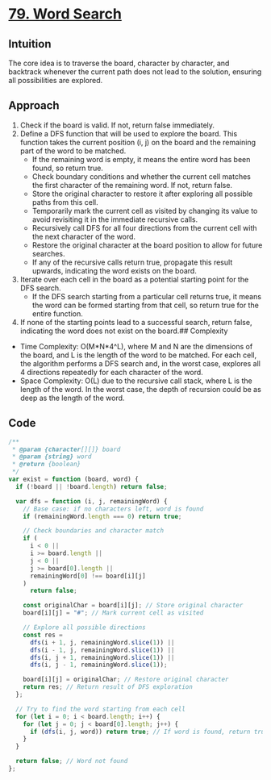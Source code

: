 # [79. Word Search](https://leetcode.com/problems/word-search/description/)

## Intuition

The core idea is to traverse the board, character by character, and backtrack whenever the current path does not lead to the solution, ensuring all possibilities are explored.

## Approach

1. Check if the board is valid. If not, return false immediately.
2. Define a DFS function that will be used to explore the board. This function takes the current position (i, j) on the board and the remaining part of the word to be matched.
   - If the remaining word is empty, it means the entire word has been found, so return true.
   - Check boundary conditions and whether the current cell matches the first character of the remaining word. If not, return false.
   - Store the original character to restore it after exploring all possible paths from this cell.
   - Temporarily mark the current cell as visited by changing its value to avoid revisiting it in the immediate recursive calls.
   - Recursively call DFS for all four directions from the current cell with the next character of the word.
   - Restore the original character at the board position to allow for future searches.
   - If any of the recursive calls return true, propagate this result upwards, indicating the word exists on the board.
3. Iterate over each cell in the board as a potential starting point for the DFS search.
   - If the DFS search starting from a particular cell returns true, it means the word can be formed starting from that cell, so return true for the entire function.
4. If none of the starting points lead to a successful search, return false, indicating the word does not exist on the board.## Complexity

- Time Complexity: O(M\*N\*4^L), where M and N are the dimensions of the board, and L is the length of the word to be matched. For each cell, the algorithm performs a DFS search and, in the worst case, explores all 4 directions repeatedly for each character of the word.
- Space Complexity: O(L) due to the recursive call stack, where L is the length of the word. In the worst case, the depth of recursion could be as deep as the length of the word.

## Code

```javascript
/**
 * @param {character[][]} board
 * @param {string} word
 * @return {boolean}
 */
var exist = function (board, word) {
  if (!board || !board.length) return false;

  var dfs = function (i, j, remainingWord) {
    // Base case: if no characters left, word is found
    if (remainingWord.length === 0) return true;

    // Check boundaries and character match
    if (
      i < 0 ||
      i >= board.length ||
      j < 0 ||
      j >= board[0].length ||
      remainingWord[0] !== board[i][j]
    )
      return false;

    const originalChar = board[i][j]; // Store original character
    board[i][j] = "#"; // Mark current cell as visited

    // Explore all possible directions
    const res =
      dfs(i + 1, j, remainingWord.slice(1)) ||
      dfs(i - 1, j, remainingWord.slice(1)) ||
      dfs(i, j + 1, remainingWord.slice(1)) ||
      dfs(i, j - 1, remainingWord.slice(1));

    board[i][j] = originalChar; // Restore original character
    return res; // Return result of DFS exploration
  };

  // Try to find the word starting from each cell
  for (let i = 0; i < board.length; i++) {
    for (let j = 0; j < board[0].length; j++) {
      if (dfs(i, j, word)) return true; // If word is found, return true
    }
  }

  return false; // Word not found
};
```
